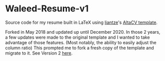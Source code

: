 # Waleed-Resume-v1
Source code for my resume built in LaTeX using [liantze](https://github.com/liantze)'s [AltaCV template](https://github.com/liantze/AltaCV).

Forked in May 2018 and updated up until December 2020. In those 2 years, a few updates were made to the original template and I wanted to take advantage of those features. (Most notably, the ability to easily adjust the column ratio) This prompted me to fork a fresh copy of the template and migrate to it. See Version 2 [here](https://github.com/w29ahmed/Waleed-Resume-v2).
